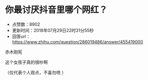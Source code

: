 # 你最讨厌抖音里哪个网红？
- 点赞数：8902
- 更新时间：2018年07月29日22时31分55秒
- 回答url：https://www.zhihu.com/question/286019486/answer/455419000
<body>
 <p data-pid="99LMt1IY">赤木刚宪</p>
 <p data-pid="O1dwQ-Ca">这个女孩子真的很吵啊</p>
 <p data-pid="zVoip4T-">（仅代表个人观点，不喜勿喷 ）</p>
</body>